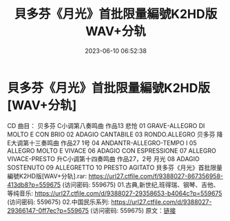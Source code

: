 ﻿---
title: 貝多芬《月光》首批限量編號K2HD版WAV+分轨
date: 2023-06-10 06:52:38
categories: 古典音乐、新世纪、纯音雅乐
tags: 纯音雅乐
---
# 貝多芬《月光》首批限量編號K2HD版[WAV+分轨]

CD 曲目：
贝多芬 C小调第八奏鸣曲 作品13 悲怆
01 GRAVE-ALLEGRO DI MOLTO E CON BRIO
02 ADAGIO CANTABILE
03 RONDO.ALLEGRO
贝多芬 降E大调第十三奏鸣曲 作品27 1号
04 ANDANTR-ALLEGRO-TEMPO I
05 ALLEGRO MOLTO E VIVACE
06 ADAGIO CON ESPRESSIONE
07 ALLEGRO VIVACE-PRESTO
升C小调第十四奏鸣曲 作品27，2号 月光
08 ADAGIO SOSTENUTO
09 ALLEGRETTO
10 PRESTO AGITATO
貝多芬《月光》首批限量編號K2HD版[WAV+分轨].rar: https://url27.ctfile.com/f/9388027-867356958-413db8?p=559675
(访问密码: 559675)
01.古典,新世纪,班得瑞、钢琴、吉他、等纯音乐: https://url27.ctfile.com/d/9388027-29358653-b4064c?p=559675
(访问密码: 559675)
02.中国民乐系列: https://url27.ctfile.com/d/9388027-29366147-0ff7ec?p=559675
(访问密码: 559675)
原文：[链接](https://blog.sina.com.cn/s/blog_1647c7e760103129w.html)